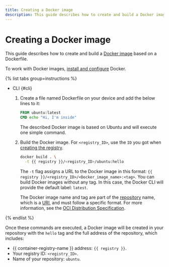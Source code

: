 ```yaml
---
title: Creating a Docker image
description: This guide describes how to create and build a Docker image based on a Dockerfile in {{ container-registry-name }}.
---
```


# Creating a Docker image

This guide describes how to create and build a [Docker image](../../concepts/docker-image.md) based on a Dockerfile.

To work with Docker images, [install and configure](../configure-docker.md) Docker.

{% list tabs group=instructions %}

- CLI {#cli}

  1. Create a file named Dockerfile on your device and add the below lines to it:

     ```dockerfile
     FROM ubuntu:latest
     CMD echo "Hi, I'm inside"
     ```

     The described Docker image is based on Ubuntu and will execute one simple command.

  1. Build the Docker image. For `<registry_ID>`, use the `ID` you got when [creating the registry](../registry/registry-create.md).

     ```bash
     docker build . \
       -t {{ registry }}/<registry_ID>/ubuntu:hello
     ```

     The `-t` flag assigns a URL to the Docker image in this format: `{{ registry }}/<registry_ID>/<Docker_image_name>:<tag>`. You can build Docker images without any tag. In this case, the Docker CLI will provide the default label: `latest`.

     The Docker image name and tag are part of the [repository](../../concepts/repository.md) name, which is a [URI](https://en.wikipedia.org/wiki/Uniform_Resource_Identifier), and must follow a specific format. For more information, see the [OCI Distribution Specification](https://github.com/opencontainers/distribution-spec/blob/main/spec.md#pull).

{% endlist %}

Once these commands are executed, a Docker image will be created in your repository with the `hello` tag and the full address of the repository, which includes:
* {{ container-registry-name }} address: `{{ registry }}`.
* Your registry ID: `<registry_ID>`.
* Name of your repository: `ubuntu`.